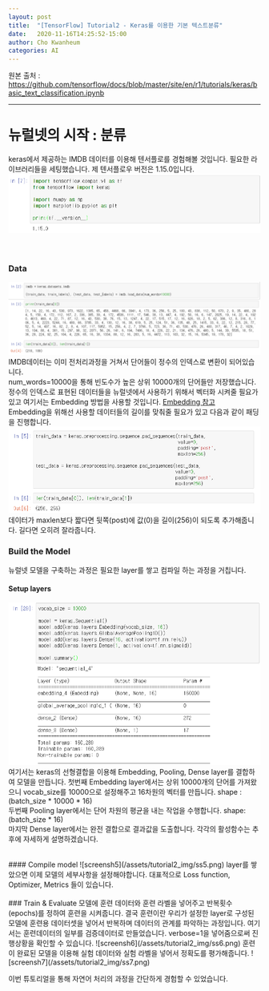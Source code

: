 ```yaml
---
layout: post
title:  "[TensorFlow] Tutorial2 - Keras를 이용한 기본 텍스트분류"
date:   2020-11-16T14:25:52-15:00
author: Cho Kwanheum
categories: AI
---
```


원본 출처 :  https://github.com/tensorflow/docs/blob/master/site/en/r1/tutorials/keras/basic_text_classification.ipynb

---


# 뉴럴넷의 시작 : 분류 
keras에서 제공하는 IMDB 데이터를 이용해 텐서플로를 경험해볼 것입니다.  필요한 라이브러리들을 세팅했습니다. 제 텐서플로우 버전은 1.15.0입니다.
![screensh](/assets/tutorial1_img/ss1.png)
<br>  
<br>

### Data
![scrrensh2](/assets/tutorial2_img/ss2.png)
IMDB데이터는 이미 전처리과정을 거쳐서 단어들이 정수의 인덱스로 변환이 되어있습니다.<br>
num_words=10000을 통해 빈도수가 높은 상위 10000개의 단어들만 저장했습니다.
<br>
정수의 인덱스로 표현된 데이터들을 뉴럴넷에서 사용하기 위해서 벡터화 시켜줄 필요가 있고 여기서는 Embedding 방법을 사용할 것입니다. [Embedding 참고](https://kwanheumcho.github.io/ai/2020/11/16/embedding.html)<br>
Embedding을 위해선 사용할 데이터들의 길이를 맞춰줄 필요가 있고 다음과 같이 패딩을 진행합니다.
![scrrensh3](/assets/tutorial2_img/ss3.png)
데이터가 maxlen보다 짧다면  뒷쪽(post)에 값(0)을 길이(256)이 되도록 추가해줍니다. 길다면 오히려 잘라줍니다.
<br>


### Build the Model
뉴럴넷 모델을 구축하는 과정은 필요한 layer를 쌓고 컴파일 하는 과정을 거칩니다.
<br>
####   Setup layers
![screensh4](/assets/tutorial2_img/ss4.png)
여기서는  keras의 선형결합을 이용해 Embedding, Pooling, Dense layer를 결합하여 모델을 만듭니다.
첫번째 Embedding layer에서는 상위 10000개의 단어를 가져왔으니 vocab_size를 10000으로 설정해주고 16차원의 벡터를 만듭니다. shape : (batch_size * 10000 * 16)<br>
두번째 Pooling layer에서는 단어 차원의 평균을 내는 작업을 수행합니다. shape: (batch_size * 16)<br>
마지막 Dense layer에서는 완전 결합으로 결과값을 도출합니다. 각각의 활성함수는 추후에 자세하게 설명하겠습니다.

<br>
####   Compile model
![screensh5](/assets/tutorial2_img/ss5.png)
layer를 쌓았으면 이제 모델의 세부사항을 설정해야합니다. 대표적으로 Loss function, Optimizer, Metrics 들이 있습니다.
<br>
<br>
### Train & Evaluate
모델에 훈련 데이터와 훈련 라벨을 넣어주고 반복횟수(epochs)를 정하여 훈련을 시켜줍니다. 결국 훈련이란 우리가 설정한 layer로 구성된 모델에 훈련용 데이터셋을 넣어서 반복하며 데이터의 관계를 파악하는 과정입니다. 여기서는 훈련데이터의 일부를 검증데이터로 만들었습니다. verbose=1을 넣어줌으로써 진행상황을 확인할 수 있습니다.
![screensh6](/assets/tutorial2_img/ss6.png)
훈련이 완료된 모델을 이용해  실험 데이터와 실험 라벨을 넣어서  정확도를 평가해줍니다.
![screensh7](/assets/tutorial2_img/ss7.png)
<br>

이번 튜토리얼을 통해 자연어 처리의 과정을 간단하게 경험할 수 있었습니다.
